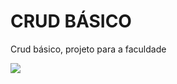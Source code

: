 <h1>CRUD BÁSICO</h1>
<p>Crud básico, projeto para a faculdade</p>
<img src="https://user-images.githubusercontent.com/96800895/204065153-e42e78e3-66ac-4d52-a964-9bf1deea5ce6.png">
